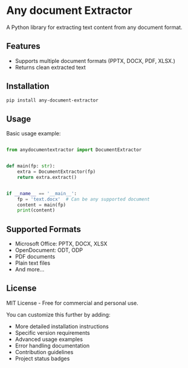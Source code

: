 # Any document Extractor

A Python library for extracting text content from any document format.

## Features

- Supports multiple document formats (PPTX, DOCX, PDF, XLSX.)
- Returns clean extracted text

## Installation

```bash
pip install any-document-extractor
````



## Usage
Basic usage example:

```python

from anydocumentextractor import DocumentExtractor


def main(fp: str):
    extra = DocumentExtractor(fp)
    return extra.extract()


if __name__ == '__main__':
    fp = 'text.docx'  # Can be any supported document
    content = main(fp)
    print(content)

```

## Supported Formats
- Microsoft Office: PPTX, DOCX, XLSX
- OpenDocument: ODT, ODP
- PDF documents
- Plain text files
- And more...

## License
MIT License - Free for commercial and personal use.

You can customize this further by adding:
- More detailed installation instructions
- Specific version requirements
- Advanced usage examples
- Error handling documentation
- Contribution guidelines
- Project status badges

